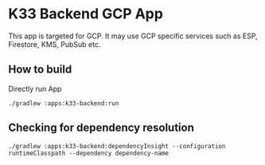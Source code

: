 # K33 Backend GCP App

This app is targeted for GCP.
It may use GCP specific services such as ESP, Firestore, KMS, PubSub etc.

## How to build

Directly run App

    ./gradlew :apps:k33-backend:run

## Checking for dependency resolution

    ./gradlew :apps:k33-backend:dependencyInsight --configuration runtimeClasspath --dependency dependency-name